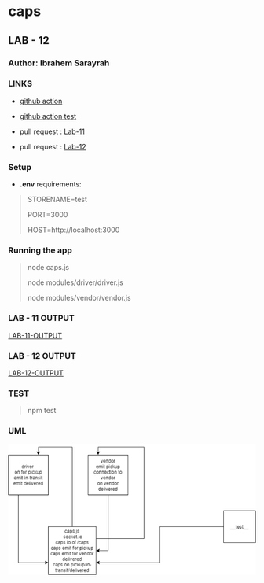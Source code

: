# caps

## LAB - 12

### Author: Ibrahem Sarayrah

### LINKS

* [github action]()

* [github action test]()

* pull request : [Lab-11](https://github.com/IbrahemSarayrah/caps/pull/1)

* pull request : [Lab-12]()

### Setup

* **.env** requirements:
>
> STORENAME=test
>
> PORT=3000
>
> HOST=http://localhost:3000
>

### Running the app

>
> node caps.js
>
> node modules/driver/driver.js
>
> node modules/vendor/vendor.js
>

### LAB - 11 OUTPUT

[LAB-11-OUTPUT](img/lab-11-log.PNG)

### LAB - 12 OUTPUT

[LAB-12-OUTPUT](img/lab-12.PNG)

### TEST

>
> npm test
>

### UML

![UML](img/lab-12-uml.png)
